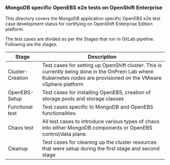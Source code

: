 ### MongoDB specific OpenEBS e2e tests on OpenShift Enterprise

This directory covers the MongoDB application specific OpenEBS e2e test case development status for certifying on OpenShift Enterprise Edition platform.

The test cases are divided as per the Stages that run in GitLab pipeline. Following are the stages.

| Stage            | Description                                                  |
| ---------------- | ------------------------------------------------------------ |
| Cluster-Creation | Test cases for setting up OpenShift cluster. This is currently being done in the OnPrem Lab where Kubernetes nodes are provisioned on the VMware vSphere platform |
| OpenEBS-Setup    | Test cases for installing OpenEBS, creation of storage pools and storage classes |
| Functional test  | Test cases specific to MongoDB and OpenEBS functionalities   |
| Chaos test       | All test cases to introduce various types of chaos into either MongoDB components or OpenEBS control/data plane. |
| Cleanup          | Test cases for cleaning up the cluster resources that were setup during the first stage and second stage |